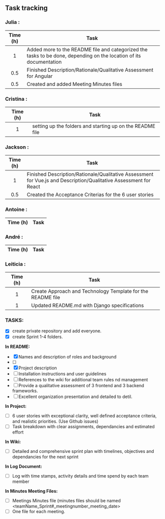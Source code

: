 ## Task tracking

### Julia :

| Time (h) | Task                                                                                                               |
| :------: | ------------------------------------------------------------------------------------------------------------------ |
|    1     | Added more to the README file and categorized the tasks to be done, depending on the location of its documentation |
|    0.5   | Finished Description/Rationale/Qualitative Assessment for Angular                                                  |
|    0.5   | Created and added Meeting Minutes files                                                                            |

### Cristina :

| Time (h) | Task                                                      |
| :------: | --------------------------------------------------------- |
|    1     | setting up the folders and starting up on the README file |

### Jackson :

| Time (h) | Task                                                                                                              |
| :------: | ----------------------------------------------------------------------------------------------------------------- |
|    1     | Finished Description/Rationale/Qualitative Assessment for Vue.js and Description/Qualitative Assessment for React |
|   0.5    | Created the Acceptance Criterias for the 6 user stories                                                           |

### Antoine :

| Time (h) | Task |
| :------: | ---- |

### André :

| Time (h) | Task |
| :------: | ---- |

### Leiticia :

| Time (h) | Task                                                        |
| :------: | ----------------------------------------------------------- |
|    1     | Create Approach and Technology Template for the README file |
|    1     | Updated README.md with Django specifications                |

### TASKS:

- [x] create private repository and add everyone.
- [x] create Sprint 1-4 folders.

**In README:**

- [x] Names and description of roles and background
- [ ] 
- [x] Project description
- [ ] Installation instructions and user guidelines
- [ ] References to the wiki for additional team rules nd management
- [ ] Provide a qualitative assessment of 3 frontend and 3 backend frameworks.
- [ ] Excellent organization presentation and detailed to detil.

**In Project:**

- [ ] 6 user stories with exceptional clarity, well defined acceptance criteria, and realistic priorities. (Use Github issues)
- [ ] Task breakdown with clear assignments, dependancies and estimated effort

**In Wiki:**

- [ ] Detailed and comprehensive sprint plan with timelines, objectives and dependancies for the next sprint

**In Log Document:**

- [ ] Log with time stamps, activity details and time spend by each team member

**In Minutes Meeting Files:**

- [ ] Meetings Minutes file (minutes files should be named <teamName_Sprint#\_meetingnumber_meeting_date>
- [ ] One file for each meeting.
